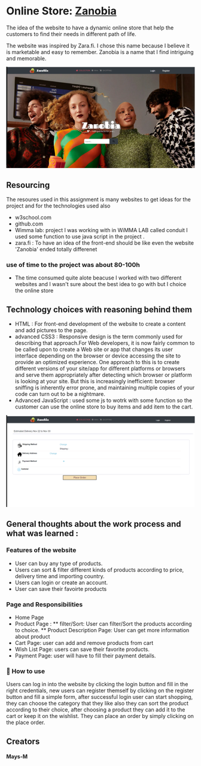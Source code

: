 # Online Store: [Zanobia]( https://mays-m.github.io/OnlineStore/)

 <p>The idea of the website to have a dynamic online store that help the customers to find their needs in different path of life. </p>
 
 <p> The website was inspired by Zara.fi. I chose this name because I believe it is marketable and easy to remember. Zanobia is a name that I find intriguing and memorable. </p>



![mainpage](images/main-screen2.png)

## Resourcing

The resoures used in this assignment is many websites to get ideas for the project and for the technologies used also 

- w3school.com
- github.com 
- Wimma lab:  project I was working with in WiMMA LAB called conduit I used some function to use java script in the project .
- zara.fi : To have an idea of the front-end should be like even the website 'Zanobia' ended totally differenet 

### use of time to the project was about 80-100h 
 - The time consumed quite alote beacuse I worked with two different websites and I wasn't sure about the best idea to go with but I choice the online store 

## Technology choices with reasoning behind them
- HTML : For front-end development of the website to create a content and add pictures to the page.
-  advanced CSS3 : Responsive design is the term commonly used for describing that approach.For Web developers, it is now fairly common to be called upon to create a Web site or app that changes its user interface depending on the browser or device accessing the site to provide an optimized experience. One approach to this is to create different versions of your site/app for different platforms or browsers and serve them appropriately after detecting which browser or platform is looking at your site. But this is increasingly inefficient: browser sniffing is inherently error prone, and maintaining multiple copies of your code can turn out to be a nightmare.
- Advanced JavaScript : used some js to wotrk with some function so the customer can use the online store to buy items and add item to the cart.


![mainpage](./images/screen2.png)


## General thoughts about the work process and what was learned :

### Features of the website  
- User can buy any type of products. 
- Users can sort & filter different kinds of products according to price, delivery time and importing country.
- Users can login or create an account.
- User can save their favoirte products

### Page and Responsibilities

* Home Page
* Product Page :
** filter/Sort: User can filter/Sort the products according to choice.
** Product Description Page: User can get more information about product
* Cart Page: user can add and remove products from cart
* Wish List Page: users can save their favorite products.
* Payment Page: user will have to fill their payment details.

### 📌 How to use
Users can log in into the website by clicking the login button and fill in the right credentials, 
new users can register themself by clicking on the register button and fill a simple form, after successful 
login user can start shopping, they can choose the category that they like also they can sort the product 
according to their choice, after choosing a product they can add it to the cart or keep it on the wishlist.
They can place an order by simply clicking on the place order.


## Creators  

#### Mays-M



 


